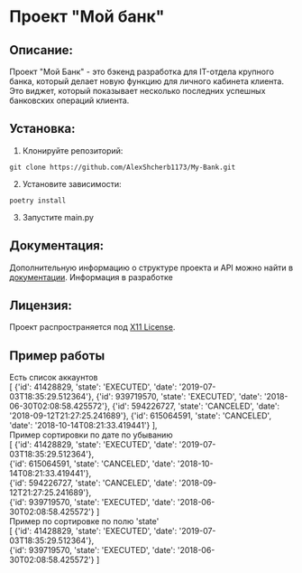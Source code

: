 # Проект "Мой банк"

## Описание:

Проект "Мой Банк" - это бэкенд разработка для IT-отдела крупного банка, который делает новую функцию для личного кабинета клиента. Это виджет, который показывает несколько последних успешных банковских операций клиента. 

## Установка:

1. Клонируйте репозиторий:
```
git clone https://github.com/AlexShcherb1173/My-Bank.git
```

2. Установите зависимости:
```
poetry install 
```
3. Запустите main.py  

## Документация:

Дополнительную информацию о структуре проекта и API можно найти в [документации](docs/README.md).
Информация в разработке
## Лицензия:

Проект распространяется под [X11 License](LICENSE).

## Пример работы
Есть список аккаунтов  
[
    {'id': 41428829, 'state': 'EXECUTED', 'date': '2019-07-03T18:35:29.512364'},
    {'id': 939719570, 'state': 'EXECUTED', 'date': '2018-06-30T02:08:58.425572'},
    {'id': 594226727, 'state': 'CANCELED', 'date': '2018-09-12T21:27:25.241689'},
    {'id': 615064591, 'state': 'CANCELED', 'date': '2018-10-14T08:21:33.419441'}
],   
Пример сортировки по дате по убыванию  
[
{'id': 41428829, 'state': 'EXECUTED', 'date': '2019-07-03T18:35:29.512364'},   
{'id': 615064591, 'state': 'CANCELED', 'date': '2018-10-14T08:21:33.419441'},  
{'id': 594226727, 'state': 'CANCELED', 'date': '2018-09-12T21:27:25.241689'},  
{'id': 939719570, 'state': 'EXECUTED', 'date': '2018-06-30T02:08:58.425572'}
]  
Пример по сортировке по полю 'state'  
[
{'id': 41428829, 'state': 'EXECUTED', 'date': '2019-07-03T18:35:29.512364'},   
{'id': 939719570, 'state': 'EXECUTED', 'date': '2018-06-30T02:08:58.425572'}
]
